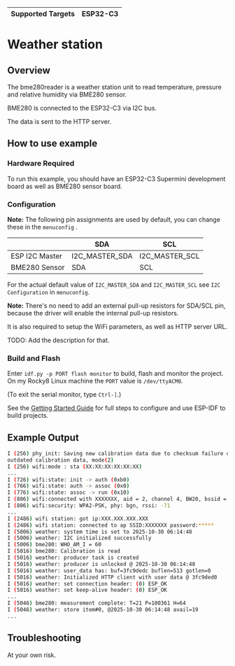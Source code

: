 | Supported Targets | ESP32-C3 |
| ----------------- | -------- |

# Weather station

## Overview

The bme280reader is a weather station unit to read temperature, pressure and relative humidity via BME280 sensor.

BME280 is connected to the ESP32-C3 via I2C bus.

The data is sent to the HTTP server.

## How to use example

### Hardware Required

To run this example, you should have an ESP32-C3 Supermini development board as well as BME280 sensor board.

### Configuration

**Note:** The following pin assignments are used by default, you can change these in the `menuconfig` .

|                  | SDA             | SCL           |
| ---------------- | -------------- | -------------- |
| ESP I2C Master   | I2C_MASTER_SDA | I2C_MASTER_SCL |
| BME280  Sensor   | SDA            | SCL            |

For the actual default value of `I2C_MASTER_SDA` and `I2C_MASTER_SCL` see `I2C Configuration` in `menuconfig`.

**Note:** There's no need to add an external pull-up resistors for SDA/SCL pin, because the driver will enable the internal pull-up resistors.

It is also required to setup the WiFi parameters, as well as HTTP server URL.

TODO: Add the description for that.

### Build and Flash

Enter `idf.py -p PORT flash monitor` to build, flash and monitor the
project.  On my Rocky8 Linux machine the `PORT` value is `/dev/ttyACM0`.

(To exit the serial monitor, type ``Ctrl-]``.)

See the [Getting Started Guide](https://docs.espressif.com/projects/esp-idf/en/latest/get-started/index.html) for full steps to configure and use ESP-IDF to build projects.

## Example Output

```bash
I (256) phy_init: Saving new calibration data due to checksum failure or
outdated calibration data, mode(2)
I (256) wifi:mode : sta (XX:XX:XX:XX:XX:XX)
...
I (726) wifi:state: init -> auth (0xb0)
I (766) wifi:state: auth -> assoc (0x0)
I (776) wifi:state: assoc -> run (0x10)
I (806) wifi:connected with XXXXXXX, aid = 2, channel 4, BW20, bssid = XX:XX:XX:XX:XX:XX
I (806) wifi:security: WPA2-PSK, phy: bgn, rssi: -71
...
I (2486) wifi station: got ip:XXX.XXX.XXX.XXX
I (2486) wifi station: connected to ap SSID:XXXXXXX password:*****
I (5006) weather: system time is set to 2025-10-30 06:14:48
I (5006) weather: I2C initialized successfully
I (5006) bme280: WHO_AM_I = 60
I (5016) bme280: Calibration is read
I (5016) weather: producer task is created
I (5016) weather: producer is unlocked @ 2025-10-30 06:14:48
I (5016) weather: user_data has: buf=3fc9dedc buflen=513 gotlen=0
I (5016) weather: Initialized HTTP client with user data @ 3fc9ded0
I (5016) weather: set connection header: (0) ESP_OK
I (5016) weather: set keep-alive header: (0) ESP_OK
...
I (5046) bme280: measurement complete: T=21 P=100361 H=64
I (5046) weather: store item#0, @2025-10-30 06:14:48 avail=19
...
```

## Troubleshooting

At your own risk.
